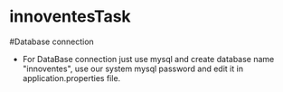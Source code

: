 # innoventesTask
#Database connection

- For DataBase connection just use mysql and create database name "innoventes", use our system mysql password and edit it in application.properties file.

